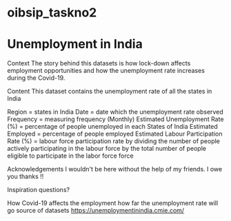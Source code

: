 # oibsip_taskno2
# Unemployment in India

Context
The story behind this datasets is how lock-down affects employment opportunities and how the unemployment rate increases during the Covid-19.

Content
This dataset contains the unemployment rate of all the states in India

Region = states in India
Date = date which the unemployment rate observed
Frequency = measuring frequency (Monthly)
Estimated Unemployment Rate (%) = percentage of people unemployed in each States of India
Estimated Employed = percentage of people employed
Estimated Labour Participation Rate (%) = labour force participation rate by dividing the number of people actively participating in the labour force by the
total number of people eligible to participate in the labor force
force

Acknowledgements
I wouldn't be here without the help of my friends. I owe you thanks !!

Inspiration
questions?

How Covid-19 affects the employment
how far the unemployment rate will go
source of datasets
https://unemploymentinindia.cmie.com/
